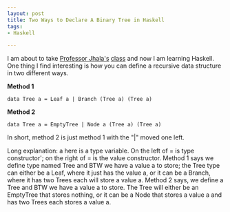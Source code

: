 ```yaml
---
layout: post
title: Two Ways to Declare A Binary Tree in Haskell
tags:
- Haskell

---
```


I am about to take [Professor Jhala's](https://ranjitjhala.github.io/) [class](http://ucsd-pl.github.io/cse230/) and now I am learning Haskell. One thing I find interesting is how you can define a recursive data structure in two different ways.

**Method 1**

```
data Tree a = Leaf a | Branch (Tree a) (Tree a)
```

**Method 2**

```
data Tree a = EmptyTree | Node a (Tree a) (Tree a)
```

In short, method 2 is just method 1 with the "\|" moved one left. 

Long explanation: a here is a type variable. On the left of = is type constructor'; on the right of = is the value constructor. Method 1 says we define type named Tree and BTW we have a value a to store; the Tree type can either be a Leaf, where it just has the value a, or it can be a Branch, where it has two Trees each will store a value a. Method 2 says, we define a Tree and BTW we have a value a to store. The Tree will either be an EmptyTree that stores nothing, or it can be a Node that stores a value a and has two Trees  each stores a value a.